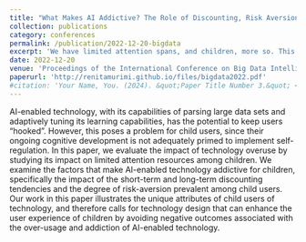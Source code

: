 ```yaml
---
title: "What Makes AI Addictive? The Role of Discounting, Risk Aversion and Self-regulation"
collection: publications
category: conferences
permalink: /publication/2022-12-20-bigdata
excerpt: 'We have limited attention spans, and children, more so. This paper uses game-theoretic models to investigate the impact of short-term and long-term discounting tendencies, as well as the degree of risk-aversion in influencing the ability of children to get hooked to addictive AI-enabled technologies.'
date: 2022-12-20
venue: 'Proceedings of the International Conference on Big Data Intelligence and Computing (DataCom), and part of the book series: Lecture Notes in Computer Science ((LNCS,volume 13864)) - Author: Renita Murimi'
paperurl: 'http://renitamurimi.github.io/files/bigdata2022.pdf'
#citation: 'Your Name, You. (2024). &quot;Paper Title Number 3.&quot; <i>GitHub Journal of Bugs</i>. 1(3).'
---
```


AI-enabled technology, with its capabilities of parsing large data sets and adaptively tuning its learning capabilities, has the potential to keep users “hooked”. However, this poses a problem for child users, since their ongoing cognitive development is not adequately primed to implement self-regulation. In this paper, we evaluate the impact of technology overuse by studying its impact on limited attention resources among children. We examine the factors that make AI-enabled technology addictive for children, specifically the impact of the short-term and long-term discounting tendencies and the degree of risk-aversion prevalent among child users. Our work in this paper illustrates the unique attributes of child users of technology, and therefore calls for technology design that can enhance the user experience of children by avoiding negative outcomes associated with the over-usage and addiction of AI-enabled technology.
